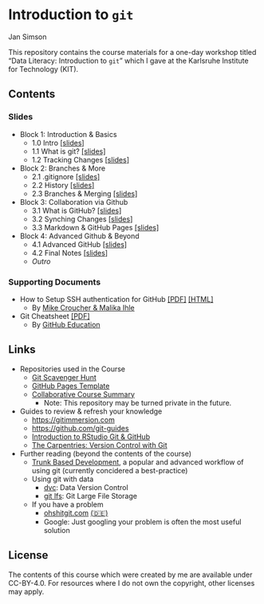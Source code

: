 Introduction to `git`
================
Jan Simson

This repository contains the course materials for a one-day workshop
titled “Data Literacy: Introduction to `git`” which I gave at the
Karlsruhe Institute for Technology (KIT).

## Contents

### Slides

- Block 1: Introduction & Basics
  - 1.0 Intro [\[slides\]](output/1.0-intro.html)
  - 1.1 What is git? [\[slides\]](output/1.1-what_is_git.html)
  - 1.2 Tracking Changes [\[slides\]](output/1.2-tracking_changes.html)
- Block 2: Branches & More
  - 2.1 .gitignore [\[slides\]](output/2.1-gitignore.html)
  - 2.2 History [\[slides\]](output/2.2-history.html)
  - 2.3 Branches & Merging
    [\[slides\]](output/2.3-branches_merging.html)
- Block 3: Collaboration via Github
  - 3.1 What is GitHub? [\[slides\]](output/3.1-what_is_github.html)
  - 3.2 Synching Changes [\[slides\]](output/3.2-synching_changes.html)
  - 3.3 Markdown & GitHub Pages
    [\[slides\]](output/3.3-pages_markdown.html)
- Block 4: Advanced Github & Beyond
  - 4.1 Advanced GitHub [\[slides\]](output/4.1-advanced_github.html)
  - 4.2 Final Notes [\[slides\]](output/4.2-final_notes.html)
  - *Outro*

<!-- *: Since they have to be manually generated, the PDF version of slides may be slightly outdated. Please refer to [this guide](https://revealjs.com/pdf-export/), on how to export your own PDF version from the online slides. -->

### Supporting Documents

- How to Setup SSH authentication for GitHub
  [\[PDF\]](output/resources/ssh/how-to-setup-github-ssh.pdf)
  [\[HTML\]](https://malikaihle.github.io/Introduction-RStudio-Git-GitHub/SSH.html)
  - By [Mike Croucher & Malika
    Ihle](https://github.com/MalikaIhle/Introduction-RStudio-Git-GitHub)
- Git Cheatsheet [\[PDF\]](resources/git-cheat-sheet-education.pdf)
  - By [GitHub Education](https://education.github.com/)

## Links

- Repositories used in the Course
  - [Git Scavenger
    Hunt](https://github.com/open-teaching/git-scavenger-hunt)
  - [GitHub Pages
    Template](https://github.com/open-teaching/gh-pages-template)
  - [Collaborative Course
    Summary](https://github.com/open-teaching/git-course-summary-ws22)
    - Note: This repository may be turned private in the future.
- Guides to review & refresh your knowledge
  - <https://gitimmersion.com>
  - <https://github.com/git-guides>
  - [Introduction to RStudio Git &
    GitHub](https://malikaihle.github.io/Introduction-RStudio-Git-GitHub/)
  - [The Carpentries: Version Control with
    Git](https://swcarpentry.github.io/git-novice/)
- Further reading (beyond the contents of the course)
  - [Trunk Based
    Development](https://www.atlassian.com/continuous-delivery/continuous-integration/trunk-based-development),
    a popular and advanced workflow of using git (currently concidered a
    best-practice)
  - Using git with data
    - [dvc](https://dvc.org/): Data Version Control
    - [git lfs](https://git-lfs.github.com/): Git Large File Storage
  - If you have a problem
    - [ohshitgit.com](https://ohshitgit.com/)
      [(🇩🇪)](https://ohshitgit.com/de)
    - Google: Just googling your problem is often the most useful
      solution

## License

The contents of this course which were created by me are available under
CC-BY-4.0. For resources where I do not own the copyright, other
licenses may apply.
